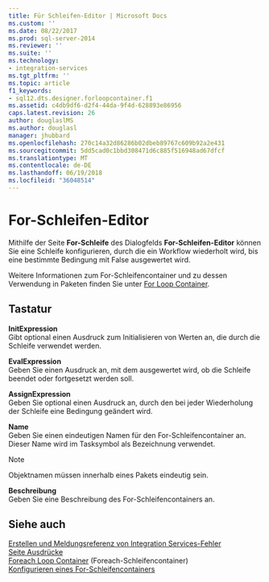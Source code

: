 ```yaml
---
title: Für Schleifen-Editor | Microsoft Docs
ms.custom: ''
ms.date: 08/22/2017
ms.prod: sql-server-2014
ms.reviewer: ''
ms.suite: ''
ms.technology:
- integration-services
ms.tgt_pltfrm: ''
ms.topic: article
f1_keywords:
- sql12.dts.designer.forloopcontainer.f1
ms.assetid: c4db9df6-d2f4-44da-9f4d-628893e86956
caps.latest.revision: 26
author: douglaslMS
ms.author: douglasl
manager: jhubbard
ms.openlocfilehash: 270c14a32d86286b02dbeb89767c609b92a2e431
ms.sourcegitcommit: 5dd5cad0c1bbd308471d6c885f516948ad67dfcf
ms.translationtype: MT
ms.contentlocale: de-DE
ms.lasthandoff: 06/19/2018
ms.locfileid: "36048514"
---
```

# <a name="for-loop-editor"></a>For-Schleifen-Editor
  Mithilfe der Seite **For-Schleife** des Dialogfelds **For-Schleifen-Editor** können Sie eine Schleife konfigurieren, durch die ein Workflow wiederholt wird, bis eine bestimmte Bedingung mit False ausgewertet wird.  
  
 Weitere Informationen zum For-Schleifencontainer und zu dessen Verwendung in Paketen finden Sie unter [For Loop Container](control-flow/for-loop-container.md).  
  
## <a name="options"></a>Tastatur  
 **InitExpression**  
 Gibt optional einen Ausdruck zum Initialisieren von Werten an, die durch die Schleife verwendet werden.  
  
 **EvalExpression**  
 Geben Sie einen Ausdruck an, mit dem ausgewertet wird, ob die Schleife beendet oder fortgesetzt werden soll.  
  
 **AssignExpression**  
 Geben Sie optional einen Ausdruck an, durch den bei jeder Wiederholung der Schleife eine Bedingung geändert wird.  
  
 **Name**  
 Geben Sie einen eindeutigen Namen für den For-Schleifencontainer an. Dieser Name wird im Tasksymbol als Bezeichnung verwendet.  
  
> [!NOTE]  
>  Objektnamen müssen innerhalb eines Pakets eindeutig sein.  
  
 **Beschreibung**  
 Geben Sie eine Beschreibung des For-Schleifencontainers an.  
  
## <a name="see-also"></a>Siehe auch  
 [Erstellen und Meldungsreferenz von Integration Services-Fehler](../../2014/integration-services/integration-services-error-and-message-reference.md)   
 [Seite Ausdrücke](expressions/expressions-page.md)   
 [Foreach Loop Container](control-flow/foreach-loop-container.md)  (Foreach-Schleifencontainer)  
 [Konfigurieren eines For-Schleifencontainers](../../2014/integration-services/configure-a-for-loop-container.md)  
  
  